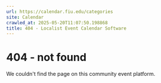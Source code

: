 ```yaml
---
url: https://calendar.fiu.edu/categories
site: Calendar
crawled_at: 2025-05-20T11:07:50.198868
title: 404 - Localist Event Calendar Software
---
```


# 404 - not found
We couldn't find the page on this community event platform.
